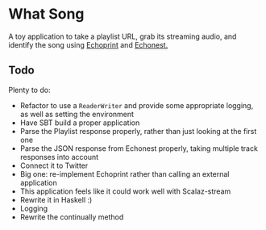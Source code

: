 # What Song

A toy application to take a playlist URL, grab its streaming audio, and identify the song using [Echoprint](http://echoprint.me/) and [Echonest.](http://developer.echonest.com/docs/v4/song.html#identify)

## Todo

Plenty to do:
  * Refactor to use a `ReaderWriter` and provide some appropriate logging, as well as setting the environment
  * Have SBT build a proper application
  * Parse the Playlist response properly, rather than just looking at the first one
  * Parse the JSON response from Echonest properly, taking multiple track responses into account
  * Connect it to Twitter
  * Big one: re-implement Echoprint rather than calling an external application
  * This application feels like it could work well with Scalaz-stream
  * Rewrite it in Haskell :)
  * Logging
  * Rewrite the continually method